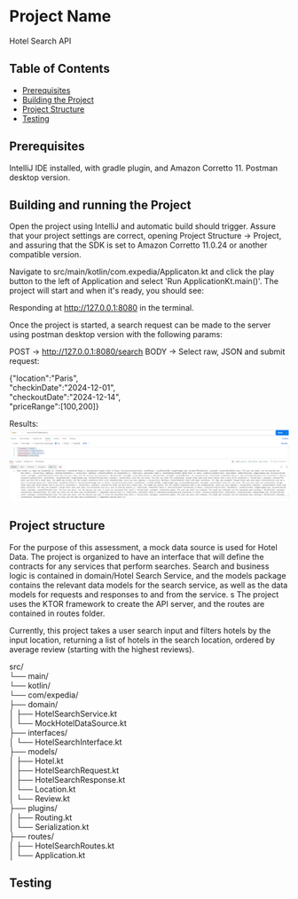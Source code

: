 # Project Name
Hotel Search API

## Table of Contents

- [Prerequisites](#prerequisites)
- [Building the Project](#building-the-project)
- [Project Structure](#project-structure)
- [Testing](#testing)

## Prerequisites 

IntelliJ IDE installed, with gradle plugin, and Amazon Corretto 11. Postman desktop version.

## Building and running the Project
Open the project using IntelliJ and automatic build should trigger. Assure that your project settings
are correct, opening Project Structure -> Project, and assuring that the SDK is set to Amazon Corretto
11.0.24 or another compatible version.

Navigate to src/main/kotlin/com.expedia/Applicaton.kt and click the play button to the left of Application
and select 'Run ApplicationKt.main()'. The project will start and when it's ready, you should see:


Responding at http://127.0.0.1:8080 in the terminal. 

Once the project is started, a search request can be made to the server using postman desktop version with the following
params:

POST -> http://127.0.0.1:8080/search
BODY -> Select raw, JSON and submit request:

{"location":"Paris",  <br/>
"checkinDate":"2024-12-01",  <br/>
"checkoutDate":"2024-12-14",  <br/>
"priceRange":[100,200]}  <br/>

Results:
![Response](images/searchResponse.PNG)


## Project structure
For the purpose of this assessment, a mock data source is used for Hotel Data. The project is organized to
have an interface that will define the contracts for any services that perform searches. Search and business
logic is contained in domain/Hotel Search Service, and the models package contains the relevant data models
for the search service, as well as the data models for requests and responses to and from the service. 
s
The project uses the KTOR framework to create the API server, and the routes are contained in routes folder.

Currently, this project takes a user search input and filters hotels by the input location, returning a list
of hotels in the search location, ordered by average review (starting with the highest reviews).


src/ <br/>
└── main/ <br/>
└── kotlin/ <br/>
└── com/expedia/ <br/>
├── domain/ <br/>
│   ├── HotelSearchService.kt <br/>
│   └── MockHotelDataSource.kt <br/>
├── interfaces/ <br/>
│   └── HotelSearchInterface.kt <br/>
├── models/ <br/>
│   ├── Hotel.kt <br/>
│   ├── HotelSearchRequest.kt <br/>
│   ├── HotelSearchResponse.kt <br/>
│   └── Location.kt <br/>
│   └── Review.kt <br/>
├── plugins/ <br/>
│   ├── Routing.kt <br/>
│   └── Serialization.kt <br/>
├── routes/ <br/>
│   ├── HotelSearchRoutes.kt <br/>
│   └── Application.kt <br/>


## Testing
